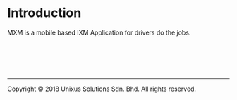 # Introduction

MXM is a mobile based IXM Application for drivers do the jobs.



<br>
</br>
<br>
</br>

---
Copyright © 2018 Unixus Solutions Sdn. Bhd. All rights reserved.

